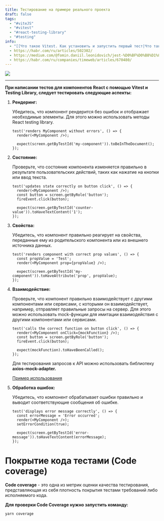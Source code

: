 ```yaml
---
title: Тестирование на примере реального проекта
draft: false
tags:
  - "#viteJS"
  - "#vitest"
  - "#react-testing-library"
  - "#testing"
info:
  - "[[Что такое Vitest. Как установить и запустить первый тест|Что такое Vitest? Как установить и запустить первый тест?]]"
  - https://habr.com/ru/articles/502302/
  - https://medium.com/@fomin.daniil.leonidovich/jest-%D0%BF%D0%B8%D1%88%D0%B5%D0%BC-%D0%BC%D0%BE%D0%BA%D0%B8-%D0%BF%D0%BE%D0%B4-axios-f6d11b728e8e
  - https://habr.com/ru/companies/timeweb/articles/670480/
---
```

![](https://www.youtube.com/watch?v=sjdMBJ72M4s)

_____

**При написании тестов для компонентов React с помощью Vitest и Testing Library, следует тестировать следующие аспекты:**

1. **Рендеринг:**
    
    Убедитесь, что компонент рендерится без ошибок и отображает необходимые элементы. Для этого можно использовать методы React testing library.
    
    ```tsx
    test('renders MyComponent without errors', () => {
      render(<MyComponent />);
      
      expect(screen.getByTestId('my-component')).toBeInTheDocument();
    });
    ```
    
2. **Состояние:**
    
    Проверьте, что состояние компонента изменяется правильно в результате пользовательских действий, таких как нажатие на кнопки или ввод текста.
    
    ```tsx
    test('updates state correctly on button click', () => {
      render(<MyComponent />);
      const button = screen.getByRole('button');
      fireEvent.click(button);
      
      expect(screen.getByTestId('counter-value')).toHaveTextContent('1');
    });
    ```
    
3. **Свойства:**
    
    Убедитесь, что компонент правильно реагирует на свойства, переданные ему из родительского компонента или из внешнего источника данных.
    
    ```tsx
    test('renders component with correct prop values', () => {
      const propValue = 'Test';
      render(<MyComponent prop={propValue} />);
      
      expect(screen.getByTestId('my-component')).toHaveAttribute('prop', propValue);
    });
    ```
    
4. **Взаимодействие:**
    
    Проверьте, что компонент правильно взаимодействует с другими компонентами или сервисами, с которыми он взаимодействует, например, отправляет правильные запросы на сервер. Для этого можно использовать mock-функции для имитации взаимодействия с другими компонентами или сервисами.
    
    ```tsx
    test('calls the correct function on button click', () => {
      render(<MyComponent onClick={mockFunction} />);
      const button = screen.getByRole('button');
      fireEvent.click(button);
      
      expect(mockFunction).toHaveBeenCalled();
    });
    ```
    
    Для тестирования запросов к API можно использовать библиотеку **axios-mock-adapter.**
    
    [Пример использования](https://medium.com/@fomin.daniil.leonidovich/jest-%D0%BF%D0%B8%D1%88%D0%B5%D0%BC-%D0%BC%D0%BE%D0%BA%D0%B8-%D0%BF%D0%BE%D0%B4-axios-f6d11b728e8e)
    
5. **Обработка ошибок:**
    
    Убедитесь, что компонент обрабатывает ошибки правильно и выводит соответствующие сообщения об ошибке.
    
    ```tsx
    test('displays error message correctly', () => {
      const errorMessage = 'Error occurred';
      render(<MyComponent />);
      setErrorCondition(true);
      
      expect(screen.getByTestId('error-message')).toHaveTextContent(errorMessage);
    });
    ```
    

# Покрытие кода тестами (Code coverage)

**Code coverage** - это одна из метрик оценки качества тестирования, представляющая из себя плотность покрытия тестами требований либо исполняемого кода.

**Для проверки Code Coverage нужно запустить команду:**

`yarn coverage`